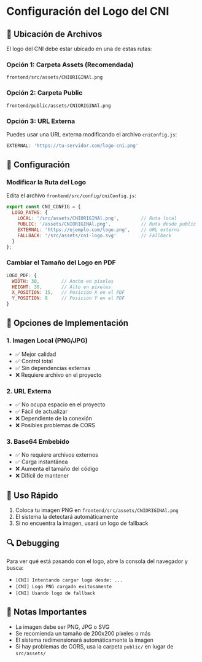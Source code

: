 # Configuración del Logo del CNI

## 📁 Ubicación de Archivos

El logo del CNI debe estar ubicado en una de estas rutas:

### Opción 1: Carpeta Assets (Recomendada)
```
frontend/src/assets/CNIORIGINAl.png
```

### Opción 2: Carpeta Public
```
frontend/public/assets/CNIORIGINAl.png
```

### Opción 3: URL Externa
Puedes usar una URL externa modificando el archivo `cniConfig.js`:
```javascript
EXTERNAL: 'https://tu-servidor.com/logo-cni.png'
```

## 🔧 Configuración

### Modificar la Ruta del Logo

Edita el archivo `frontend/src/config/cniConfig.js`:

```javascript
export const CNI_CONFIG = {
  LOGO_PATHS: {
    LOCAL: '/src/assets/CNIORIGINAl.png',        // Ruta local
    PUBLIC: '/assets/CNIORIGINAl.png',           // Ruta desde public
    EXTERNAL: 'https://ejemplo.com/logo.png',    // URL externa
    FALLBACK: '/src/assets/cni-logo.svg'         // Fallback
  }
};
```

### Cambiar el Tamaño del Logo en PDF

```javascript
LOGO_PDF: {
  WIDTH: 30,        // Ancho en píxeles
  HEIGHT: 30,       // Alto en píxeles
  X_POSITION: 15,   // Posición X en el PDF
  Y_POSITION: 8     // Posición Y en el PDF
}
```

## 🎯 Opciones de Implementación

### 1. Imagen Local (PNG/JPG)
- ✅ Mejor calidad
- ✅ Control total
- ✅ Sin dependencias externas
- ❌ Requiere archivo en el proyecto

### 2. URL Externa
- ✅ No ocupa espacio en el proyecto
- ✅ Fácil de actualizar
- ❌ Dependiente de la conexión
- ❌ Posibles problemas de CORS

### 3. Base64 Embebido
- ✅ No requiere archivos externos
- ✅ Carga instantánea
- ❌ Aumenta el tamaño del código
- ❌ Difícil de mantener

## 🚀 Uso Rápido

1. Coloca tu imagen PNG en `frontend/src/assets/CNIORIGINAl.png`
2. El sistema la detectará automáticamente
3. Si no encuentra la imagen, usará un logo de fallback

## 🔍 Debugging

Para ver qué está pasando con el logo, abre la consola del navegador y busca:
- `[CNI] Intentando cargar logo desde: ...`
- `[CNI] Logo PNG cargado exitosamente`
- `[CNI] Usando logo de fallback`

## 📝 Notas Importantes

- La imagen debe ser PNG, JPG o SVG
- Se recomienda un tamaño de 200x200 píxeles o más
- El sistema redimensionará automáticamente la imagen
- Si hay problemas de CORS, usa la carpeta `public/` en lugar de `src/assets/`
